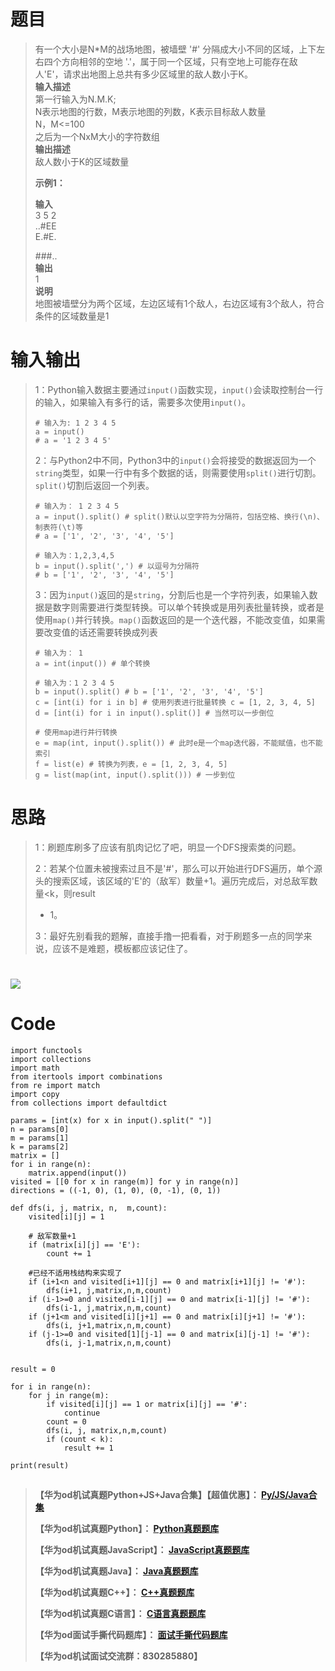 # 题目

> 有一个大小是N*M的战场地图，被墙壁 '#' 分隔成大小不同的区域，上下左右四个方向相邻的空地
> '.'，属于同一个区域，只有空地上可能存在敌人'E'，请求出地图上总共有多少区域里的敌人数小于K。  
>  **输入描述**  
>  第一行输入为N.M.K;  
>  N表示地图的行数，M表示地图的列数，K表示目标敌人数量  
>  N，M<=100  
>  之后为一个NxM大小的字符数组  
>  **输出描述**  
>  敌人数小于K的区域数量
>
> **示例1：**
>
> **输入**  
>  3 5 2  
>  ..#EE  
>  E.#E.
>
> ###..  
>  **输出**  
>  1  
>  **说明**  
>  地图被墙壁分为两个区域，左边区域有1个敌人，右边区域有3个敌人，符合条件的区域数量是1

#  输入输出

>
> 1：Python输入数据主要通过`input()`函数实现，`input()`会读取控制台一行的输入，如果输入有多行的话，需要多次使用`input()`。
>  
>  
>     # 输入为: 1 2 3 4 5
>     a = input()
>     # a = '1 2 3 4 5'
>
>
> 2：与Python2中不同，Python3中的`input()`会将接受的数据返回为一个`string`类型，如果一行中有多个数据的话，则需要使用`split()`进行切割。`split()`切割后返回一个列表。
>  
>  
>     # 输入为： 1 2 3 4 5
>     a = input().split() # split()默认以空字符为分隔符，包括空格、换行(\n)、制表符(\t)等
>     # a = ['1', '2', '3', '4', '5']
>  
>     # 输入为：1,2,3,4,5
>     b = input().split(',') # 以逗号为分隔符
>     # b = ['1', '2', '3', '4', '5']
>
>
> 3：因为`input()`返回的是`string`，分割后也是一个字符列表，如果输入数据是数字则需要进行类型转换。可以单个转换或是用列表批量转换，或者是使用`map()`并行转换。`map()`函数返回的是一个迭代器，不能改变值，如果需要改变值的话还需要转换成列表
>  
>  
>     # 输入为： 1
>     a = int(input()) # 单个转换
>  
>     # 输入为：1 2 3 4 5
>     b = input().split() # b = ['1', '2', '3', '4', '5']
>     c = [int(i) for i in b] # 使用列表进行批量转换 c = [1, 2, 3, 4, 5]
>     d = [int(i) for i in input().split()] # 当然可以一步倒位
>  
>     # 使用map进行并行转换
>     e = map(int, input().split()) # 此时e是一个map迭代器，不能赋值，也不能索引
>     f = list(e) # 转换为列表，e = [1, 2, 3, 4, 5]
>     g = list(map(int, input().split())) # 一步到位

# 思路

> 1：刷题库刷多了应该有肌肉记忆了吧，明显一个DFS搜索类的问题。
>
>
> 2：若某个位置未被搜索过且不是'#'，那么可以开始进行DFS遍历，单个源头的搜索区域，该区域的'E'的（敌军）数量+1。遍历完成后，对总敌军数量<k，则result
> + 1。
>
> 3：最好先别看我的题解，直接手撸一把看看，对于刷题多一点的同学来说，应该不是难题，模板都应该记住了。

# ![](https://img-blog.csdnimg.cn/42eca8c5691144f2a9511821b795bf3e.jpeg)

# Code

    
    
    import functools
    import collections
    import math
    from itertools import combinations
    from re import match
    import copy 
    from collections import defaultdict
    
    params = [int(x) for x in input().split(" ")]
    n = params[0]
    m = params[1]
    k = params[2] 
    matrix = []
    for i in range(n):
        matrix.append(input())
    visited = [[0 for x in range(m)] for y in range(n)] 
    directions = ((-1, 0), (1, 0), (0, -1), (0, 1)) 
    
    def dfs(i, j, matrix, n,  m,count):
        visited[i][j] = 1
    
        # 敌军数量+1
        if (matrix[i][j] == 'E'):
            count += 1
        
        #已经不适用栈结构来实现了
        if (i+1<n and visited[i+1][j] == 0 and matrix[i+1][j] != '#'):
            dfs(i+1, j,matrix,n,m,count)
        if (i-1>=0 and visited[i-1][j] == 0 and matrix[i-1][j] != '#'):
            dfs(i-1, j,matrix,n,m,count)
        if (j+1<m and visited[i][j+1] == 0 and matrix[i][j+1] != '#'):
            dfs(i, j+1,matrix,n,m,count)
        if (j-1>=0 and visited[1][j-1] == 0 and matrix[i][j-1] != '#'):
            dfs(i, j-1,matrix,n,m,count)
    
    
    result = 0
     
    for i in range(n):
        for j in range(m):
            if visited[i][j] == 1 or matrix[i][j] == '#':
                continue
            count = 0
            dfs(i, j, matrix,n,m,count)
            if (count < k):
                result += 1
            
    print(result)

##

> **【华为od机试真题Python+JS+Java合集】【超值优惠】：
> **[Py/JS/Java合集](https://blog.csdn.net/misayaaaaa/category_12258991.html
> "Py/JS/Java合集")****
>
> **【华为od机试真题Python】：
> **[Python真题题库](https://blog.csdn.net/misayaaaaa/category_12111005.html
> "Python真题题库")****
>
> **【华为od机试真题JavaScript】：
> **[JavaScript真题题库](https://blog.csdn.net/misayaaaaa/category_12199270.html
> "JavaScript真题题库")****
>
> **【华为od机试真题Java】：
> **[Java真题题库](https://blog.csdn.net/misayaaaaa/category_12111006.html
> "Java真题题库")****
>
> **【华为od机试真题C++】：
> **[C++真题题库](https://blog.csdn.net/misayaaaaa/category_12036814.html
> "C++真题题库")****
>
> **【华为od机试真题C语言】：
> **[C语言真题题库](https://blog.csdn.net/misayaaaaa/category_12217917.html
> "C语言真题题库")****
>
> **【华为od面试手撕代码题库】：
> **[面试手撕代码题库](https://renjie.blog.csdn.net/article/details/130419388
> "面试手撕代码题库")****
>
> **【华为od机试面试交流群：830285880】**

